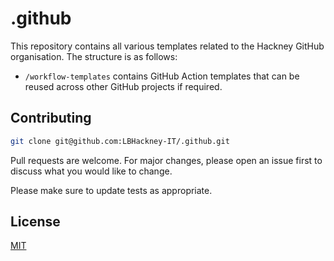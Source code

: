 # .github
This repository contains all various templates related to the Hackney GitHub organisation. The structure is as follows:

- `/workflow-templates` contains GitHub Action templates that can be reused across other GitHub projects if required.


## Contributing

```bash
git clone git@github.com:LBHackney-IT/.github.git
```

Pull requests are welcome. For major changes, please open an issue first to discuss what you would like to change.

Please make sure to update tests as appropriate.

## License
[MIT](https://choosealicense.com/licenses/mit/)
